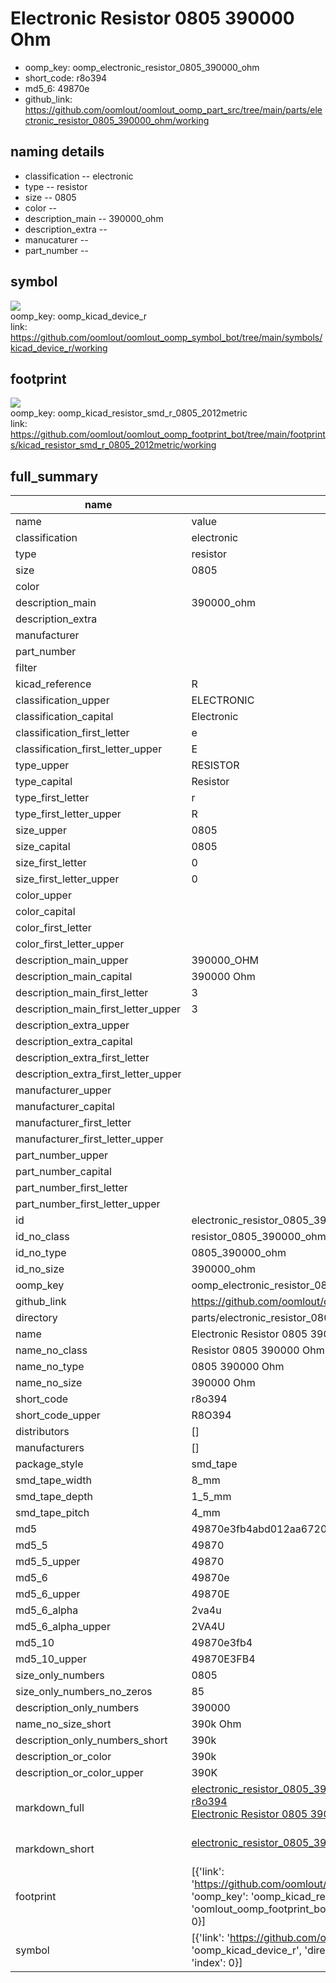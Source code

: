# Electronic Resistor 0805 390000 Ohm

  
* oomp_key: oomp_electronic_resistor_0805_390000_ohm 
* short_code: r8o394
* md5_6: 49870e  
* github_link: https://github.com/oomlout/oomlout_oomp_part_src/tree/main/parts/electronic_resistor_0805_390000_ohm/working  
## naming details
* classification -- electronic
* type -- resistor
* size -- 0805
* color -- 
* description_main -- 390000_ohm
* description_extra -- 
* manucaturer -- 
* part_number -- 



## symbol

![](symbol/{index}}/working/working_600.png)  
oomp_key: oomp_kicad_device_r  
link: https://github.com/oomlout/oomlout_oomp_symbol_bot/tree/main/symbols/kicad_device_r/working  

## footprint

![](footprint/{index}/working/working_600.png)  
oomp_key: oomp_kicad_resistor_smd_r_0805_2012metric  
link: https://github.com/oomlout/oomlout_oomp_footprint_bot/tree/main/footprints/kicad_resistor_smd_r_0805_2012metric/working  

## full_summary
| name | value | 
| --- | --- | 
| name | value | 
| classification | electronic | 
| type | resistor | 
| size | 0805 | 
| color |  | 
| description_main | 390000_ohm | 
| description_extra |  | 
| manufacturer |  | 
| part_number |  | 
| filter |  | 
| kicad_reference | R | 
| classification_upper | ELECTRONIC | 
| classification_capital | Electronic | 
| classification_first_letter | e | 
| classification_first_letter_upper | E | 
| type_upper | RESISTOR | 
| type_capital | Resistor | 
| type_first_letter | r | 
| type_first_letter_upper | R | 
| size_upper | 0805 | 
| size_capital | 0805 | 
| size_first_letter | 0 | 
| size_first_letter_upper | 0 | 
| color_upper |  | 
| color_capital |  | 
| color_first_letter |  | 
| color_first_letter_upper |  | 
| description_main_upper | 390000_OHM | 
| description_main_capital | 390000 Ohm | 
| description_main_first_letter | 3 | 
| description_main_first_letter_upper | 3 | 
| description_extra_upper |  | 
| description_extra_capital |  | 
| description_extra_first_letter |  | 
| description_extra_first_letter_upper |  | 
| manufacturer_upper |  | 
| manufacturer_capital |  | 
| manufacturer_first_letter |  | 
| manufacturer_first_letter_upper |  | 
| part_number_upper |  | 
| part_number_capital |  | 
| part_number_first_letter |  | 
| part_number_first_letter_upper |  | 
| id | electronic_resistor_0805_390000_ohm | 
| id_no_class | resistor_0805_390000_ohm | 
| id_no_type | 0805_390000_ohm | 
| id_no_size | 390000_ohm | 
| oomp_key | oomp_electronic_resistor_0805_390000_ohm | 
| github_link | https://github.com/oomlout/oomlout_oomp_part_src/tree/main/parts/electronic_resistor_0805_390000_ohm/working | 
| directory | parts/electronic_resistor_0805_390000_ohm | 
| name | Electronic Resistor 0805 390000 Ohm | 
| name_no_class | Resistor 0805 390000 Ohm | 
| name_no_type | 0805 390000 Ohm | 
| name_no_size | 390000 Ohm | 
| short_code | r8o394 | 
| short_code_upper | R8O394 | 
| distributors | [] | 
| manufacturers | [] | 
| package_style | smd_tape | 
| smd_tape_width | 8_mm | 
| smd_tape_depth | 1_5_mm | 
| smd_tape_pitch | 4_mm | 
| md5 | 49870e3fb4abd012aa6720bfba734c60 | 
| md5_5 | 49870 | 
| md5_5_upper | 49870 | 
| md5_6 | 49870e | 
| md5_6_upper | 49870E | 
| md5_6_alpha | 2va4u | 
| md5_6_alpha_upper | 2VA4U | 
| md5_10 | 49870e3fb4 | 
| md5_10_upper | 49870E3FB4 | 
| size_only_numbers | 0805 | 
| size_only_numbers_no_zeros | 85 | 
| description_only_numbers | 390000 | 
| name_no_size_short | 390k Ohm | 
| description_only_numbers_short | 390k | 
| description_or_color | 390k | 
| description_or_color_upper | 390K | 
| markdown_full | [electronic_resistor_0805_390000_ohm](https://github.com/oomlout/oomlout_oomp_part_src/tree/main/parts/electronic_resistor_0805_390000_ohm/working)<br>[r8o394](https://github.com/oomlout/oomlout_oomp_part_src/tree/main/parts/electronic_resistor_0805_390000_ohm/working)<br>[Electronic Resistor 0805 390000 Ohm](https://github.com/oomlout/oomlout_oomp_part_src/tree/main/parts/electronic_resistor_0805_390000_ohm/working)<br><br> | 
| markdown_short | [electronic_resistor_0805_390000_ohm](https://github.com/oomlout/oomlout_oomp_part_src/tree/main/parts/electronic_resistor_0805_390000_ohm/working)<br><br> | 
| footprint | [{'link': 'https://github.com/oomlout/oomlout_oomp_footprint_bot/tree/main/foootprntss/kicad_resistor_smd_r_0805_2012metric', 'oomp_key': 'oomp_kicad_resistor_smd_r_0805_2012metric', 'directory': 'oomlout_oomp_footprint_bot/footprints/kicad_resistor_smd_r_0805_2012metric//working/working.kicad_mod', 'index': 0}] | 
| symbol | [{'link': 'https://github.com/oomlout/oomlout_oomp_symbol_bot/tree/main/symbols/kicad_device_r', 'oomp_key': 'oomp_kicad_device_r', 'directory': 'oomlout_oomp_symbol_bot/symbols/kicad_device_r//working/working.kicad_sym', 'index': 0}] | 
